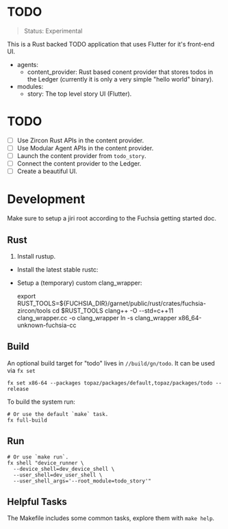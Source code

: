 # TODO

> Status: Experimental

This is a Rust backed TODO application that uses Flutter for it's front-end
UI.

* agents:
  * content_provider: Rust based conent provider that stores todos in the Ledger (currently it is only a very simple "hello world" binary).
* modules:
  * story: The top level story UI (Flutter).

# TODO

* [ ] Use Zircon Rust APIs in the content provider.
* [ ] Use Modular Agent APIs in the content provider.
* [ ] Launch the content provider from `todo_story`.
* [ ] Connect the content provider to the Ledger.
* [ ] Create a beautiful UI.

# Development

Make sure to setup a jiri root according to the Fuchsia getting started doc.

## Rust

1. Install rustup.
* Install the latest stable rustc:
* Setup a (temporary) custom clang_wrapper:

    export RUST_TOOLS=${FUCHSIA_DIR}/garnet/public/rust/crates/fuchsia-zircon/tools
    cd $RUST_TOOLS
    clang++ -O --std=c++11 clang_wrapper.cc -o clang_wrapper
    ln -s clang_wrapper x86_64-unknown-fuchsia-cc

## Build

An optional build target for "todo" lives in `//build/gn/todo`. It can be used via `fx set`

    fx set x86-64 --packages topaz/packages/default,topaz/packages/todo --release

To build the system run:

    # Or use the default `make` task.
    fx full-build

## Run

    # Or use `make run`.
    fx shell "device_runner \
      --device_shell=dev_device_shell \
      --user_shell=dev_user_shell \
      --user_shell_args='--root_module=todo_story'"

## Helpful Tasks

The Makefile includes some common tasks, explore them with `make help`.
